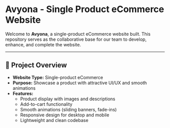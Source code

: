 # Avyona - Single Product eCommerce Website

Welcome to **Avyona**, a single-product eCommerce website built. This repository serves as the collaborative base for our team to develop, enhance, and complete the website.

---

## 🌟 Project Overview

- **Website Type:** Single-product eCommerce
- **Purpose:** Showcase a product with attractive UI/UX and smooth animations
- **Features:**
  - Product display with images and descriptions
  - Add-to-cart functionality
  - Smooth animations (sliding banners, fade-ins)
  - Responsive design for desktop and mobile
  - Lightweight and clean codebase



